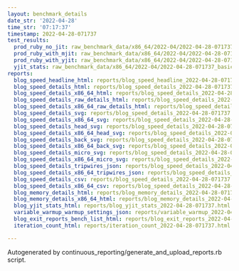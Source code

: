 ```yaml
---
layout: benchmark_details
date_str: '2022-04-28'
time_str: '07:17:37'
timestamp: 2022-04-28-071737
test_results:
  prod_ruby_no_jit: raw_benchmark_data/x86_64/2022-04/2022-04-28-071737_basic_benchmark_prod_ruby_no_jit.json
  prod_ruby_with_mjit: raw_benchmark_data/x86_64/2022-04/2022-04-28-071737_basic_benchmark_prod_ruby_with_mjit.json
  prod_ruby_with_yjit: raw_benchmark_data/x86_64/2022-04/2022-04-28-071737_basic_benchmark_prod_ruby_with_yjit.json
  yjit_stats: raw_benchmark_data/x86_64/2022-04/2022-04-28-071737_basic_benchmark_yjit_stats.json
reports:
  blog_speed_headline_html: reports/blog_speed_headline_2022-04-28-071737.html
  blog_speed_details_html: reports/blog_speed_details_2022-04-28-071737.html
  blog_speed_details_x86_64_html: reports/blog_speed_details_2022-04-28-071737.x86_64.html
  blog_speed_details_raw_details_html: reports/blog_speed_details_2022-04-28-071737.raw_details.html
  blog_speed_details_x86_64_raw_details_html: reports/blog_speed_details_2022-04-28-071737.x86_64.raw_details.html
  blog_speed_details_svg: reports/blog_speed_details_2022-04-28-071737.svg
  blog_speed_details_x86_64_svg: reports/blog_speed_details_2022-04-28-071737.x86_64.svg
  blog_speed_details_head_svg: reports/blog_speed_details_2022-04-28-071737.head.svg
  blog_speed_details_x86_64_head_svg: reports/blog_speed_details_2022-04-28-071737.x86_64.head.svg
  blog_speed_details_back_svg: reports/blog_speed_details_2022-04-28-071737.back.svg
  blog_speed_details_x86_64_back_svg: reports/blog_speed_details_2022-04-28-071737.x86_64.back.svg
  blog_speed_details_micro_svg: reports/blog_speed_details_2022-04-28-071737.micro.svg
  blog_speed_details_x86_64_micro_svg: reports/blog_speed_details_2022-04-28-071737.x86_64.micro.svg
  blog_speed_details_tripwires_json: reports/blog_speed_details_2022-04-28-071737.tripwires.json
  blog_speed_details_x86_64_tripwires_json: reports/blog_speed_details_2022-04-28-071737.x86_64.tripwires.json
  blog_speed_details_csv: reports/blog_speed_details_2022-04-28-071737.csv
  blog_speed_details_x86_64_csv: reports/blog_speed_details_2022-04-28-071737.x86_64.csv
  blog_memory_details_html: reports/blog_memory_details_2022-04-28-071737.html
  blog_memory_details_x86_64_html: reports/blog_memory_details_2022-04-28-071737.x86_64.html
  blog_yjit_stats_html: reports/blog_yjit_stats_2022-04-28-071737.html
  variable_warmup_warmup_settings_json: reports/variable_warmup_2022-04-28-071737.warmup_settings.json
  blog_exit_reports_bench_list_html: reports/blog_exit_reports_2022-04-28-071737.bench_list.html
  iteration_count_html: reports/iteration_count_2022-04-28-071737.html

---
```

Autogenerated by continuous_reporting/generate_and_upload_reports.rb script.
